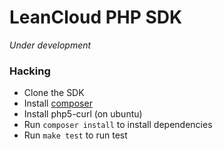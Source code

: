 LeanCloud PHP SDK
====

_Under development_

### Hacking

* Clone the SDK
* Install [composer](https://getcomposer.org)
* Install php5-curl (on ubuntu)
* Run `composer install` to install dependencies
* Run `make test` to run test

